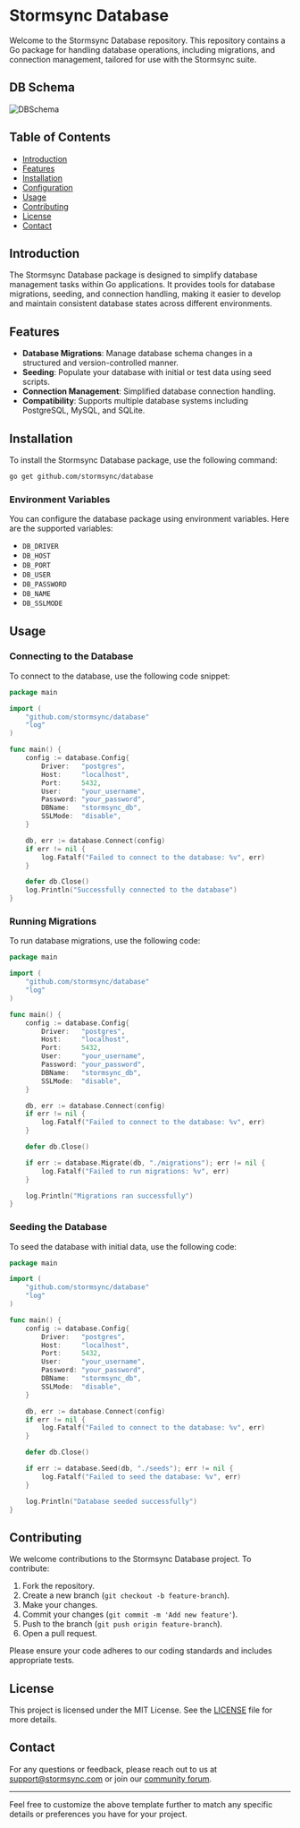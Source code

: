 
# Stormsync Database

Welcome to the Stormsync Database repository. This repository contains a Go package for handling database operations, including migrations, and connection management, tailored for use with the Stormsync suite.





## DB Schema
![DBSchema](https://github.com/stormsync/database/weather_db_schema.png)


## Table of Contents

- [Introduction](#introduction)
- [Features](#features)
- [Installation](#installation)
- [Configuration](#configuration)
- [Usage](#usage)
- [Contributing](#contributing)
- [License](#license)
- [Contact](#contact)

## Introduction

The Stormsync Database package is designed to simplify database management tasks within Go applications. It provides tools for database migrations, seeding, and connection handling, making it easier to develop and maintain consistent database states across different environments.

## Features

- **Database Migrations**: Manage database schema changes in a structured and version-controlled manner.
- **Seeding**: Populate your database with initial or test data using seed scripts.
- **Connection Management**: Simplified database connection handling.
- **Compatibility**: Supports multiple database systems including PostgreSQL, MySQL, and SQLite.

## Installation

To install the Stormsync Database package, use the following command:

```bash
go get github.com/stormsync/database
```


### Environment Variables

You can configure the database package using environment variables. Here are the supported variables:

- `DB_DRIVER`
- `DB_HOST`
- `DB_PORT`
- `DB_USER`
- `DB_PASSWORD`
- `DB_NAME`
- `DB_SSLMODE`

## Usage

### Connecting to the Database

To connect to the database, use the following code snippet:

```go
package main

import (
    "github.com/stormsync/database"
    "log"
)

func main() {
    config := database.Config{
        Driver:   "postgres",
        Host:     "localhost",
        Port:     5432,
        User:     "your_username",
        Password: "your_password",
        DBName:   "stormsync_db",
        SSLMode:  "disable",
    }

    db, err := database.Connect(config)
    if err != nil {
        log.Fatalf("Failed to connect to the database: %v", err)
    }

    defer db.Close()
    log.Println("Successfully connected to the database")
}
```

### Running Migrations

To run database migrations, use the following code:

```go
package main

import (
    "github.com/stormsync/database"
    "log"
)

func main() {
    config := database.Config{
        Driver:   "postgres",
        Host:     "localhost",
        Port:     5432,
        User:     "your_username",
        Password: "your_password",
        DBName:   "stormsync_db",
        SSLMode:  "disable",
    }

    db, err := database.Connect(config)
    if err != nil {
        log.Fatalf("Failed to connect to the database: %v", err)
    }

    defer db.Close()

    if err := database.Migrate(db, "./migrations"); err != nil {
        log.Fatalf("Failed to run migrations: %v", err)
    }

    log.Println("Migrations ran successfully")
}
```

### Seeding the Database

To seed the database with initial data, use the following code:

```go
package main

import (
    "github.com/stormsync/database"
    "log"
)

func main() {
    config := database.Config{
        Driver:   "postgres",
        Host:     "localhost",
        Port:     5432,
        User:     "your_username",
        Password: "your_password",
        DBName:   "stormsync_db",
        SSLMode:  "disable",
    }

    db, err := database.Connect(config)
    if err != nil {
        log.Fatalf("Failed to connect to the database: %v", err)
    }

    defer db.Close()

    if err := database.Seed(db, "./seeds"); err != nil {
        log.Fatalf("Failed to seed the database: %v", err)
    }

    log.Println("Database seeded successfully")
}
```

## Contributing

We welcome contributions to the Stormsync Database project. To contribute:

1. Fork the repository.
2. Create a new branch (`git checkout -b feature-branch`).
3. Make your changes.
4. Commit your changes (`git commit -m 'Add new feature'`).
5. Push to the branch (`git push origin feature-branch`).
6. Open a pull request.

Please ensure your code adheres to our coding standards and includes appropriate tests.

## License

This project is licensed under the MIT License. See the [LICENSE](LICENSE) file for more details.

## Contact

For any questions or feedback, please reach out to us at [support@stormsync.com](mailto:support@stormsync.com) or join our [community forum](https://community.stormsync.com).

---

Feel free to customize the above template further to match any specific details or preferences you have for your project.